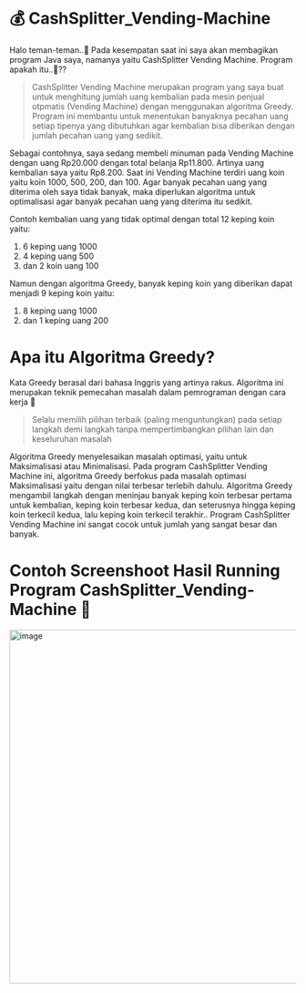 # 💰 CashSplitter_Vending-Machine

Halo teman-teman..🤙 Pada kesempatan saat ini saya akan membagikan program Java saya, namanya yaitu CashSplitter Vending Machine. Program apakah itu..🤔?? 

> CashSplitter Vending Machine merupakan program yang saya buat untuk menghitung jumlah uang kembalian pada mesin penjual otpmatis (Vending Machine) dengan menggunakan algoritma Greedy. Program ini membantu untuk menentukan banyaknya pecahan uang setiap tipenya yang dibutuhkan agar kembalian bisa diberikan dengan jumlah pecahan uang yang sedikit. 

Sebagai contohnya, saya sedang membeli minuman pada Vending Machine dengan uang Rp20.000 dengan total belanja Rp11.800. Artinya uang kembalian saya yaitu Rp8.200. Saat ini Vending Machine terdiri uang koin yaitu koin 1000, 500, 200, dan 100. Agar banyak pecahan uang yang diterima oleh saya tidak banyak, maka diperlukan algoritma untuk optimalisasi agar banyak pecahan uang yang diterima itu sedikit. 

Contoh kembalian uang yang tidak optimal dengan total 12 keping koin yaitu:
1.   6 keping uang 1000
2.   4 keping uang 500
3.   dan 2 koin uang 100

Namun dengan algoritma Greedy, banyak keping koin yang diberikan dapat menjadi 9 keping koin yaitu:
1.   8 keping uang 1000
2.   dan 1 keping uang 200

# Apa itu Algoritma Greedy?

Kata Greedy berasal dari bahasa Inggris yang artinya rakus. Algoritma ini merupakan teknik pemecahan masalah dalam pemrograman dengan cara kerja 🔽
> Selalu memilih pilihan terbaik (paling menguntungkan) pada setiap langkah demi langkah tanpa mempertimbangkan pilihan lain dan keseluruhan masalah

Algoritma Greedy menyelesaikan masalah optimasi, yaitu untuk Maksimalisasi atau Minimalisasi. Pada program CashSplitter Vending Machine ini, algoritma Greedy berfokus pada masalah optimasi Maksimalisasi yaitu dengan nilai terbesar terlebih dahulu. Algoritma Greedy mengambil langkah dengan meninjau banyak keping koin terbesar pertama untuk kembalian, keping koin terbesar kedua, dan seterusnya hingga keping koin terkecil kedua, lalu keping koin terkecil terakhir.. Program CashSplitter Vending Machine ini sangat cocok untuk jumlah yang sangat besar dan banyak.

# Contoh Screenshoot Hasil Running Program CashSplitter_Vending-Machine 📸

<img width="621" alt="image" src="https://github.com/user-attachments/assets/11ae7a1c-75cc-4ecc-8cf8-8a5bf31a822a" />


